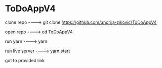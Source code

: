 # ToDoAppV4

clone repo ----> git clone https://github.com/andrija-zikovic/ToDoAppV4

open repo ----> cd ToDoAppV4

run yarn ----> yarn

run live server ----> yarn start

got to provided link
